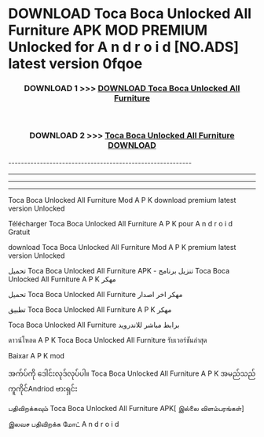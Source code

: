 # DOWNLOAD Toca Boca Unlocked All Furniture  APK MOD PREMIUM Unlocked for A n d r o i d [NO.ADS] latest version 0fqoe 



<div align="center">

<h3>DOWNLOAD 1 >>> <a href="https://getmod2.web.app/?judul=Toca Boca Unlocked All Furniture ">DOWNLOAD Toca Boca Unlocked All Furniture </a></h3><br>

<h3>DOWNLOAD 2 >>> <a href="https://getmod2.web.app/?judul=Toca Boca Unlocked All Furniture ">Toca Boca Unlocked All Furniture  DOWNLOAD </a></h3>

</div>
----------------------------------------------------------

----------------------------------------------------------

----------------------------------------------------------

----------------------------------------------------------

Toca Boca Unlocked All Furniture  Mod A P K download premium latest version Unlocked

Télécharger Toca Boca Unlocked All Furniture  A P K pour A n d r o i d Gratuit

download Toca Boca Unlocked All Furniture  Mod A P K premium latest version Unlocked

تحميل Toca Boca Unlocked All Furniture  APK - تنزيل برنامج Toca Boca Unlocked All Furniture  A P K مهكر

تحميل Toca Boca Unlocked All Furniture  مهكر اخر اصدار

تطبيق Toca Boca Unlocked All Furniture  A P K مهكر

Toca Boca Unlocked All Furniture  برابط مباشر للاندرويد

ดาวน์โหลด A P K Toca Boca Unlocked All Furniture  รับเวอร์ชันล่าสุด

Baixar A P K mod

အက်ပ်ကို ဒေါင်းလုဒ်လုပ်ပါ။ Toca Boca Unlocked All Furniture  A P K အမည်သည်ကူကိုင်Andriod ဗားရှင်း

பதிவிறக்கவும் Toca Boca Unlocked All Furniture  APK[ இல்லை விளம்பரங்கள்] 
 
இலவச பதிவிறக்க மோட் A n d r o i d



